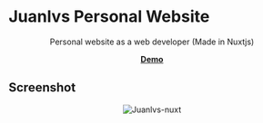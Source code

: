 # Juanlvs Personal Website

<p align="center">
  Personal website as a web developer (Made in Nuxtjs)
</p>

<p align="center">
  <a href="https://juanlvs-nuxt.netlify.app/" target="_blank"><b>Demo</b></a>
</p>

## Screenshot 
<p align="center">
  <img src="https://i.imgur.com/he6ZXwF.png" title="Juanlvs-nuxt" />
</p>
